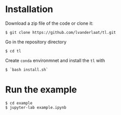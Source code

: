 # Installation

Download a zip file of the code or clone it:

    $ git clone https://github.com/lvanderlaat/tl.git
    
Go in the repository directory

    $ cd tl

Create `conda` environmnet and install the `tl` with
    
    $ `bash install.sh`

# Run the example

    $ cd example
    $ jupyter-lab example.ipynb

